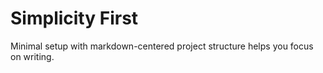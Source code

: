 # Simplicity First

Minimal setup with markdown-centered project structure helps you focus on writing.
